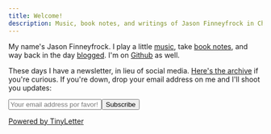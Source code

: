 ```yaml
---
title: Welcome!
description: Music, book notes, and writings of Jason Finneyfrock in Charleston SC.
---
```

My name's Jason Finneyfrock. I play a little [music](/music), take [book notes](/notes/), and way back in the day [blogged](/blog/). I'm on [Github](https://github.com/frockenstein) as well.

These days I have a newsletter, in lieu of social media. [Here's the archive](https://tinyletter.com/frockenstein/archive) if you're curious. If you're down, drop your email address on me and I'll shoot you updates:


<form class="newsletter" action="https://tinyletter.com/frockenstein" method="post" target="popupwindow" onsubmit="window.open('https://tinyletter.com/frockenstein', 'popupwindow', 'scrollbars=yes,width=800,height=600');return true"><label><input type="email" name="email" id="tlemail" placeholder="Your email address por favor!" /></label><input type="hidden" value="1" name="embed"/><input type="submit" value="Subscribe" /><p><a class="tinyletter" href="https://tinyletter.com" target="_blank">Powered by TinyLetter</a></p></form>


